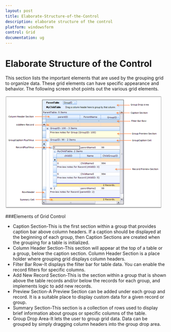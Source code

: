 ```yaml
---
layout: post
title: Elaborate-Structure-of-the-Control
description: elaborate structure of the control
platform: windowsform
control: Grid
documentation: ug
---
```


# Elaborate Structure of the Control

This section lists the important elements that are used by the grouping grid to organize data. These grid elements can have specific appearance and behavior. The following screen shot points out the various grid elements.

![](Grid-Control_images/Grid-Control_img6.png)





###Elements of Grid Control

* Caption Section-This is the first section within a group that provides caption bar above column headers. If a caption should be displayed at the beginning of each group, then Caption Sections are created when the grouping for a table is initialized.
* Column Header Section-This section will appear at the top of a table or a group, below the caption section. Column Header Section is a place holder where grouping grid displays column headers.
* Filter Bar Row-It displays the filter bar for table data. You can enable the record filters for specific columns.
* Add New Record Section-This is the section within a group that is shown above the table records and/or below the records for each group, and implements logic to add new records.
* Preview Section-A Preview Section can be added under each group and record. It is a suitable place to display custom data for a given record or group.
* Summary Section-This section is a collection of rows used to display brief information about groups or specific columns of the table.
* Group Drop Area-It lets the user to group grid data. Data can be grouped by simply dragging column headers into the group drop area.



